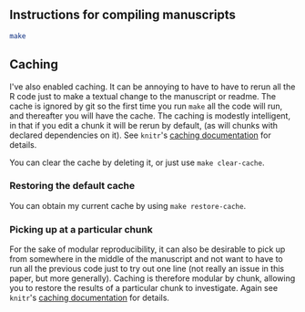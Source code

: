 Instructions for compiling manuscripts
--------------------------------------

```bash
make
```



## Caching


I've also enabled caching.  It can be annoying to have to have to rerun all the R code just to make a textual change to the manuscript or readme.  The cache is ignored by git so the first time you run `make` all the code will run, and thereafter you will have the cache. The caching is modestly intelligent, in that if you edit a chunk it will be rerun by default, (as will chunks with declared dependencies on it). See `knitr`'s [caching documentation](http://yihui.name/knitr/demo/cache/) for details.

You can clear the cache by deleting it, or just use `make clear-cache`.

### Restoring the default cache

You can obtain my current cache by using `make restore-cache`.

### Picking up at a particular chunk

For the sake of modular reproducibility, it can also be desirable to pick up from somewhere in the middle of the manuscript and not want to have to run all the previous code just to try out one line (not really an issue in this paper, but more generally).  Caching is therefore modular by chunk, allowing you to restore the results of a particular chunk to investigate. Again see `knitr`'s [caching documentation](http://yihui.name/knitr/demo/cache/) for details.

